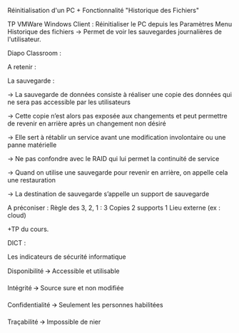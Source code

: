 
Réinitialisation d'un PC + Fonctionnalité "Historique des Fichiers"

TP VMWare Windows Client :
Réinitialiser le PC depuis les Paramètres 
Menu
Historique des fichiers 
-> Permet de voir les sauvegardes journalières de l'utilisateur.

Diapo Classroom : 

A retenir : 

La sauvegarde :

→ La sauvegarde de données consiste à réaliser une copie des données qui
ne sera pas accessible par les utilisateurs

→ Cette copie n’est alors pas exposée aux changements et peut permettre de
revenir en arrière après un changement non désiré

→ Elle sert à rétablir un service avant une modification involontaire ou une
panne matérielle

→ Ne pas confondre avec le RAID qui lui permet la continuité de service

→ Quand on utilise une sauvegarde pour revenir en arrière, on appelle cela
une restauration

→ La destination de sauvegarde s’appelle un support de sauvegarde

 A préconiser : Règle des 3, 2, 1 :
3 Copies
2 supports
1 Lieu externe (ex : cloud)

+TP du cours.

DICT : 

Les indicateurs de sécurité
informatique

Disponibilité 🡪 Accessible et utilisable

Intégrité 🡪 Source sure et non modifiée

Confidentialité 🡪 Seulement les personnes habilitées

Traçabilité 🡪 Impossible de nier
